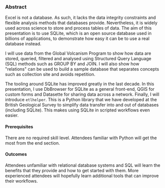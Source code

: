 ### Abstract

Excel is not a database.  As such, it lacks the data integrity constraints and flexible analysis methods that databases provide.  Nevertheless, it is widely used across science to store and process tables of data.  The aim of this presentation is to use SQLite, which is an open source database used in billions of applications, to demonstrate how easy it can be to use a real database instead.

I will use data from the Global Volcanism Program to show how data are stored, queried, filtered and analysed using Structured Query Language (SQL) methods such as GROUP BY and JOIN.  I will also show how "relations" can be used to build a sample database that separates concepts such as collection site and avoids repetition.

The tooling around SQLite has improved greatly in the last decade.  In this presentation, I use DbBrowser for SQLite as a general front-end, QGIS for custom forms and Datasette for sharing data across a network.  Finally, I will introduce `etlhelper`.  This is a Python library that we have developed at the British Geological Survey to simplify data transfer into and out of databases (including SQLite).  This makes using SQLite in scripted workflows even easier.

#### Prerequisites

There are no required skill level. Attendees familiar with Python will get the most from the end section.

#### Outcomes

Attendees unfamiliar with relational database systems and SQL will learn the benefits that they provide and how to get started with them. More experienced attendees will hopefully learn additional tools that can improve their workflows.